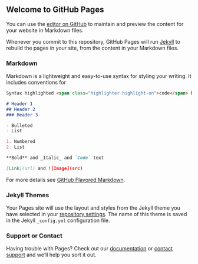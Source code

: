 ## Welcome to GitHub Pages

You can use the [editor on GitHub](https://github.com/cyz1101/web/edit/master/README.md) to maintain and <span class="highlighter highlight-on">preview</span> the <span class="highlighter highlight-on"><span class="highlighter highlight-on">content</span></span> for your website in Markdown files.

Whenever you <span class="highlighter highlight-on">commit</span> to this repository, GitHub Pages will run [Jekyll](https://jekyllrb.com/) to rebuild the pages in your site, from the content in your Markdown files.

### Markdown

Markdown is a lightweight and easy-to-use syntax for styling your writing. It includes conventions for

```markdown
Syntax highlighted <span class="highlighter highlight-on">code</span> block

# Header 1
## Header 2
### Header 3

- Bulleted
- List

1. Numbered
2. List

**Bold** and _Italic_ and `Code` text

[Link](url) and ![Image](src)
```

For more details see [GitHub Flavored Markdown](https://guides.github.com/features/mastering-markdown/).

### Jekyll Themes

Your Pages site will use the layout and styles from the Jekyll theme you have selected in your [repository settings](https://github.com/cyz1101/web/settings). The name of this theme is saved in the Jekyll `_config.yml` <span class="highlighter highlight-on">configuration</span> file.

### Support or Contact

Having trouble with Pages? Check out our [documentation](https://docs.github.com/categories/github-pages-basics/) or [contact support](https://github.com/contact) and we’ll help you sort it out.
